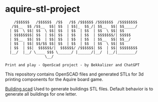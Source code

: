 # aquire-stl-project
        /$$$$$$   /$$$$$$  /$$   /$$ /$$$$$$ /$$$$$$$  /$$$$$$$$
       /$$__  $$ /$$__  $$| $$  | $$|_  $$_/| $$__  $$| $$_____/
      | $$  \ $$| $$  \ $$| $$  | $$  | $$  | $$  \ $$| $$      
      | $$$$$$$$| $$  | $$| $$  | $$  | $$  | $$$$$$$/| $$$$$   
      | $$__  $$| $$  | $$| $$  | $$  | $$  | $$__  $$| $$__/   
      | $$  | $$| $$/$$ $$| $$  | $$  | $$  | $$  \ $$| $$      
      | $$  | $$|  $$$$$$/|  $$$$$$/ /$$$$$$| $$  | $$| $$$$$$$$
      |__/  |__/ \____ $$$ \______/ |______/|__/  |__/|________/
                      \__/                                      
      
    Print and play - OpenScad project - by Bekkalizer and ChatGPT

This repository contains OpenSCAD files and generated STLs for 3d printing components for the Aquire board game.

[Building.scad](Building.scad)
Used to generate buildings STL files. Default behavior is to generate all buildings for one letter.